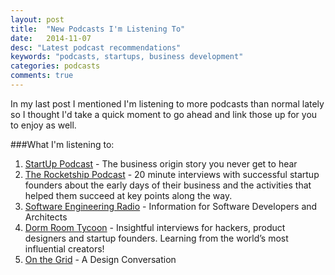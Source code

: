 ```yaml
---
layout: post
title:  "New Podcasts I'm Listening To"
date:   2014-11-07
desc: "Latest podcast recommendations"
keywords: "podcasts, startups, business development"
categories: podcasts
comments: true
---
```

In my last post I mentioned I'm listening to more podcasts than normal lately so I thought I'd take a quick moment to go ahead and link those up for you to enjoy as well.

<!--more-->

###What I'm listening to:
1. [StartUp Podcast](http://www.hearstartup.com) - The business origin story you never get to hear
2. [The Rocketship Podcast](http://www.rocketship.fm) - 20 minute interviews with successful startup founders about the early days of their business and the activities that helped them succeed at key points along the way.
3. [Software Engineering Radio](http://www.se-radio.net) - Information for Software Developers and Architects
4. [Dorm Room Tycoon](http://www.drt.fm) - Insightful interviews for hackers, product designers and startup founders. Learning from the world’s most influential creators!
5. [On the Grid](http://www.5by5.tv/onthegrid) - A Design Conversation
